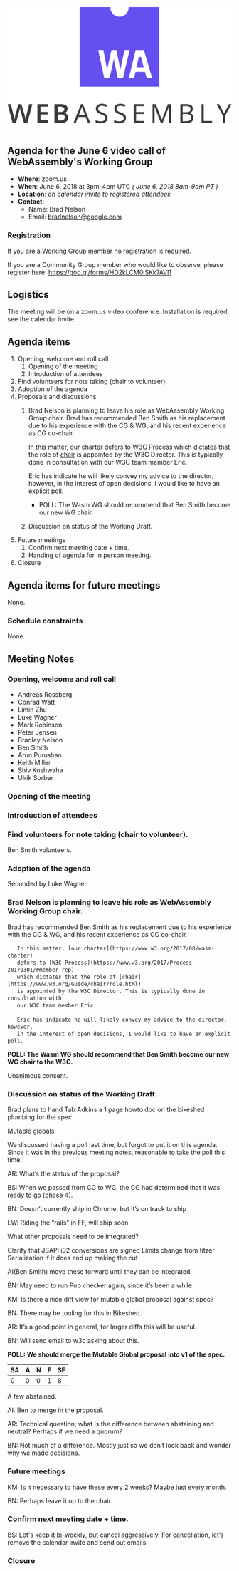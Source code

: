 ![WebAssembly logo](/images/WebAssembly.png)

## Agenda for the June 6 video call of WebAssembly's Working Group

- **Where**: zoom.us
- **When**: June 6, 2018 at 3pm-4pm UTC *( June 6, 2018 8am-9am PT )*
- **Location**: *on calendar invite to registered attendees*
- **Contact**:
    - Name: Brad Nelson
    - Email: bradnelson@google.com

### Registration

If you are a Working Group member no registration is required.

If you are a Community Group member who would like to observe, please register
here:
https://goo.gl/forms/HD2kLCM0iSKk7AVl1

## Logistics

The meeting will be on a zoom.us video conference.
Installation is required, see the calendar invite.

## Agenda items

1. Opening, welcome and roll call
    1. Opening of the meeting
    1. Introduction of attendees
1. Find volunteers for note taking (chair to volunteer).
1. Adoption of the agenda
1. Proposals and discussions
    1. Brad Nelson is planning to leave his role as WebAssembly Working Group chair.
       Brad has recommended Ben Smith as his replacement due to his experience with the
       CG & WG, and his recent experience as CG co-chair.
       
       In this matter, [our charter](https://www.w3.org/2017/08/wasm-charter)
       defers to [W3C Process](https://www.w3.org/2017/Process-20170301/#member-rep)
       which dictates that the role of [chair](https://www.w3.org/Guide/chair/role.html)
       is appointed by the W3C Director. This is typically done in consultation with
       our W3C team member Eric.
       
       Eric has indicate he will likely convey my advice to the director, however,
       in the interest of open decisions, I would like to have an explicit poll.
       * POLL: The Wasm WG should recommend that Ben Smith become our new WG chair.
    1. Discussion on status of the Working Draft.
1. Future meetings
    1. Confirm next meeting date + time.
    1. Handing of agenda for in person meeting.
1. Closure

## Agenda items for future meetings

None.

### Schedule constraints

None.

## Meeting Notes

### Opening, welcome and roll call

* Andreas Rossberg
* Conrad Watt
* Limin Zhu
* Luke Wagner
* Mark Robinson
* Peter Jensen
* Bradley Nelson
* Ben Smith
* Arun Purushan
* Keith Miller
* Shiv Kushwaha
* Ulrik Sorber

### Opening of the meeting

### Introduction of attendees

### Find volunteers for note taking (chair to volunteer).

Ben Smith volunteers.

### Adoption of the agenda

Seconded by Luke Wagner.

### Brad Nelson is planning to leave his role as WebAssembly Working Group chair.

Brad has recommended Ben Smith as his replacement due to his experience with the
CG & WG, and his recent experience as CG co-chair.
       
       In this matter, [our charter](https://www.w3.org/2017/08/wasm-charter)
       defers to [W3C Process](https://www.w3.org/2017/Process-20170301/#member-rep)
       which dictates that the role of [chair](https://www.w3.org/Guide/chair/role.html)
       is appointed by the W3C Director. This is typically done in consultation with
       our W3C team member Eric.
       
       Eric has indicate he will likely convey my advice to the director, however,
       in the interest of open decisions, I would like to have an explicit poll.


**POLL: The Wasm WG should recommend that Ben Smith become our new WG chair to the W3C.**

Unanimous consent.

### Discussion on status of the Working Draft.

Brad plans to hand Tab Adkins a 1 page howto doc on the bikeshed plumbing for the spec.

Mutable globals:

We discussed having a poll last time, but forgot to put it on this agenda. Since it was in the previous meeting notes, reasonable to take the poll this time. 

AR: What’s the status of the proposal?

BS: When we passed from CG to WG, the CG had determined that it was ready to go (phase 4).

BN: Doesn’t currently ship in Chrome, but it’s on track to ship

LW: Riding the “rails” in FF, will ship soon

What other proposals need to be integrated? 

Clarify that JSAPI i32 conversions are signed
Limits change from titzer
Serialization if it does end up making the cut

AI(Ben Smith) move these forward until they can be integrated.

BN: May need to run Pub checker again, since it’s been a while

KM: Is there a nice diff view for mutable global proposal against spec?

BN: There may be tooling for this in Bikeshed.

AR: It’s a good point in general, for larger diffs this will be useful.

BN: Will send email to w3c asking about this.

**POLL: We should merge the Mutable Global proposal into v1 of the spec.**

SA|A|N|F|SF
-|-|-|-|-
0|0|0|1|8

A few abstained.

AI: Ben to merge in the proposal.

AR: Technical question; what is the difference between abstaining and neutral? Perhaps if we need a quorum?

BN: Not much of a difference. Mostly just so we don’t look back and wonder why we made decisions.

### Future meetings

KM: Is it necessary to have these every 2 weeks? Maybe just every month.

BN: Perhaps leave it up to the chair.

### Confirm next meeting date + time.

BS: Let's keep it bi-weekly, but cancel aggressively. For cancellation, let’s remove the calendar invite and send out emails.

### Closure

